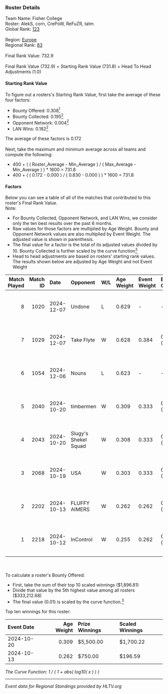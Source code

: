 ### Roster Details<br />
Team Name: Fisher College<br />
Roster: AlekS, corn, CrePoW, ReFuZR, tatm<br />
Global Rank: [123](../../standings_global_2025_03_03.md)<br />
<br />
Region: [Europe]( ../../standings_europe_2025_03_03.md)<br />
Regional Rank: [83]( ../../standings_europe_2025_03_03.md)<br />
<br />
Final Rank Value:  732.9<br />
<br />
Final Rank Value (732.9) = Starting Rank Value (731.8) + Head To Head Adjustments (1.0)<br />

#### Starting Rank Value<br />
To figure out a rosters's Starting Rank Value, first take the average of these four factors:<br />
- Bounty Offered: 0.308[<sup>1</sup>](#table2)
- Bounty Collected: 0.195[<sup>2</sup>](#table1)
- Opponent Network: 0.004[<sup>2</sup>](#table1)
- LAN Wins: 0.182[<sup>2</sup>](#table1)

The average of these factors is 0.172<br />
<br />
Next, take the maximum and minimum average across all teams and compute the following:<br />
- 400 + ( ( Roster_Average - Min_Average ) / ( Max_Average - Min_Average ) ) * 1600 = 731.8
- 400 + ( ( 0.172 - 0.000 ) / ( 0.830 - 0.000 ) ) * 1600 = 731.8


#### Factors<br />
Below you can see a table of all of the matches that contributed to this roster's Final Rank Value.<br />
Note:<br />

- For Bounty Collected, Opponent Network, and LAN Wins, we consider only the ten best results over the past 6 months.
- Raw values for those factors are multiplied by Age Weight. Bounty and Opponent Network values are also multiplied by Event Weight. The adjusted value is shown in parenthesis.
- The final value for a factor is the total of its adjusted values divided by 10. Bounty Collected is further scaled by the curve function[<sup>3</sup>](#curveFunction)
- Head to head adjustments are based on rosters' starting rank values. The results shown below are adjusted by Age Weight and not Event Weight
<span id="table1"></span><br />


| Match Played | Match ID | Date       | Opponent             | W/L | Age Weight | Event Weight | Bounty Collected | Opponent Network | LAN Wins  | H2H Adj. | Roster                            |
| -: | -: | :- | :- | :- | :- | :- | :- | :- | :- | -: | :- |
|            8 |     1020 | 2024-12-07 | Undone               | L   | 0.629      | -            | -                | -                | -         |   -10.21 | AlekS, corn, CrePoW, ReFuZR, tatm |
|            7 |     1029 | 2024-12-07 | Take Flyte           | W   | 0.628      | 0.384        | 0.000 (0.000)    | 0.060 (0.014)    | 1 (0.628) |     3.29 | AlekS, corn, CrePoW, ReFuZR, tatm |
|            6 |     1054 | 2024-12-06 | Nouns                | L   | 0.623      | -            | -                | -                | -         |    -7.04 | AlekS, corn, CrePoW, ReFuZR, tatm |
|            5 |     2040 | 2024-10-20 | timbermen            | W   | 0.309      | 0.333        | 0.002 (0.000)    | 0.036 (0.004)    | 1 (0.309) |     3.86 | AlekS, corn, CrePoW, ReFuZR, tatm |
|            4 |     2043 | 2024-10-20 | Slugy's Shekel Squad | W   | 0.308      | 0.333        | 0.001 (0.000)    | 0.018 (0.002)    | 1 (0.308) |     2.37 | AlekS, corn, CrePoW, ReFuZR, tatm |
|            3 |     2068 | 2024-10-19 | USA                  | W   | 0.303      | 0.333        | 0.000 (0.000)    | 0.004 (0.000)    | 1 (0.303) |     1.22 | AlekS, corn, CrePoW, ReFuZR, tatm |
|            2 |     2202 | 2024-10-13 | FLUFFY AIMERS        | W   | 0.262      | 0.262        | 0.005 (0.000)    | 0.202 (0.014)    | 0 (0.000) |     4.80 | AlekS, corn, CrePoW, ReFuZR, tatm |
|            1 |     2218 | 2024-10-12 | InControl            | W   | 0.255      | 0.262        | 0.001 (0.000)    | 0.072 (0.005)    | 0 (0.000) |     2.74 | AlekS, corn, CrePoW, ReFuZR, tatm |

<br />
<span id="table2"></span><br />
To calculate a roster's Bounty Offered:<br />

- First, take the sum of their top 10 scaled winnings ($1,896.81)
- Divide that value by the 5th highest value among all rosters ($333,212.68)
- The final value (0.01) is scaled by the curve function.[<sup>3</sup>](#curveFunction)

Top ten winnings for this roster:<br />

| Event Date | Age Weight | Prize Winnings | Scaled Winnings |
| :- | -: | :- | :- |
| 2024-10-20 |      0.309 | $5,500.00      | $1,700.22       |
| 2024-10-13 |      0.262 | $750.00        | $196.59         |


<span id="curveFunction"></span>_The Curve Function: 1 / ( 1 + abs( log10( x ) ) )_<br />

---
_Event data for Regional Standings provided by HLTV.org_<br />
